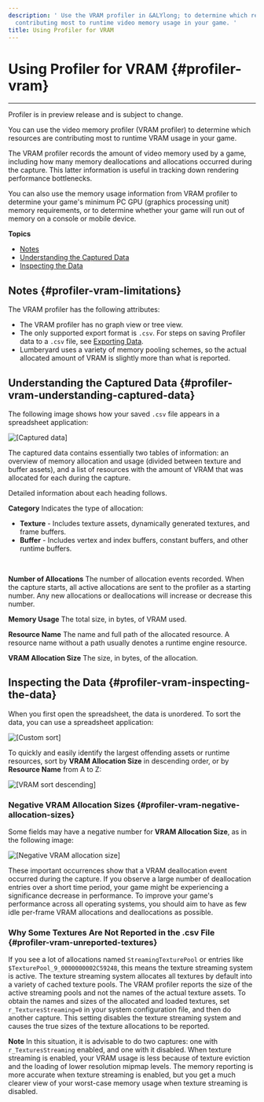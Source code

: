 ```yaml
---
description: ' Use the VRAM profiler in &ALYlong; to determine which resources are
  contributing most to runtime video memory usage in your game. '
title: Using Profiler for VRAM
---
```

# Using Profiler for VRAM {#profiler-vram}

****
Profiler is in preview release and is subject to change\.

You can use the video memory profiler \(VRAM profiler\) to determine which resources are contributing most to runtime VRAM usage in your game\.

 The VRAM profiler records the amount of video memory used by a game, including how many memory deallocations and allocations occurred during the capture\. This latter information is useful in tracking down rendering performance bottlenecks\.

 You can also use the memory usage information from VRAM profiler to determine your game's minimum PC GPU \(graphics processing unit\) memory requirements, or to determine whether your game will run out of memory on a console or mobile device\.

**Topics**
+ [Notes](#profiler-vram-limitations)
+ [Understanding the Captured Data](#profiler-vram-understanding-captured-data)
+ [Inspecting the Data](#profiler-vram-inspecting-the-data)

## Notes {#profiler-vram-limitations}

The VRAM profiler has the following attributes:
+ The VRAM profiler has no graph view or tree view\.
+ The only supported export format is `.csv`\. For steps on saving Profiler data to a `.csv` file, see [Exporting Data](/docs/userguide/debugging/profiling/using#profiler-exporting-data)\.
+ Lumberyard uses a variety of memory pooling schemes, so the actual allocated amount of VRAM is slightly more than what is reported\.

## Understanding the Captured Data {#profiler-vram-understanding-captured-data}

The following image shows how your saved `.csv` file appears in a spreadsheet application:

![\[Captured data\]](/images/userguide/profiler-vram-captured-data.png)

The captured data contains essentially two tables of information: an overview of memory allocation and usage \(divided between texture and buffer assets\), and a list of resources with the amount of VRAM that was allocated for each during the capture\.

Detailed information about each heading follows\.

**Category**
Indicates the type of allocation:
+  **Texture** - Includes texture assets, dynamically generated textures, and frame buffers\.
+  **Buffer** - Includes vertex and index buffers, constant buffers, and other runtime buffers\.

   

**Number of Allocations**
The number of allocation events recorded\. When the capture starts, all active allocations are sent to the profiler as a starting number\. Any new allocations or deallocations will increase or decrease this number\.

**Memory Usage**
The total size, in bytes, of VRAM used\.

**Resource Name**
The name and full path of the allocated resource\. A resource name without a path usually denotes a runtime engine resource\.

**VRAM Allocation Size**
The size, in bytes, of the allocation\.

## Inspecting the Data {#profiler-vram-inspecting-the-data}

When you first open the spreadsheet, the data is unordered\. To sort the data, you can use a spreadsheet application:

![\[Custom sort\]](/images/userguide/profiler-vram-sort-custom.png)

To quickly and easily identify the largest offending assets or runtime resources, sort by **VRAM Allocation Size** in descending order, or by **Resource Name** from A to Z:

![\[VRAM sort descending\]](/images/userguide/profiler-vram-sort-descending.png)

### Negative VRAM Allocation Sizes {#profiler-vram-negative-allocation-sizes}

 Some fields may have a negative number for **VRAM Allocation Size**, as in the following image:

![\[Negative VRAM allocation size\]](/images/userguide/profiler-vram-negative-allocation.png)

These important occurrences show that a VRAM deallocation event occurred during the capture\. If you observe a large number of deallocation entries over a short time period, your game might be experiencing a significance decrease in performance\. To improve your game's performance across all operating systems, you should aim to have as few idle per\-frame VRAM allocations and deallocations as possible\.

### Why Some Textures Are Not Reported in the \.csv File {#profiler-vram-unreported-textures}

If you see a lot of allocations named `StreamingTexturePool` or entries like `$TexturePool_9_0000000002C59248`, this means the texture streaming system is active\. The texture streaming system allocates all textures by default into a variety of cached texture pools\. The VRAM profiler reports the size of the active streaming pools and not the names of the actual texture assets\. To obtain the names and sizes of the allocated and loaded textures, set `r_TexturesStreaming=0` in your system configuration file, and then do another capture\. This setting disables the texture streaming system and causes the true sizes of the texture allocations to be reported\.

**Note**
In this situation, it is advisable to do two captures: one with `r_TexturesStreaming` enabled, and one with it disabled\. When texture streaming is enabled, your VRAM usage is less because of texture eviction and the loading of lower resolution mipmap levels\. The memory reporting is more accurate when texture streaming is enabled, but you get a much clearer view of your worst\-case memory usage when texture streaming is disabled\.
